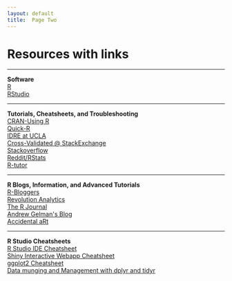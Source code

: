 ```yaml
---
layout: default
title:  Page Two
---
```


# Resources with links

****

**Software**  
[R](https://cran.r-project.org/)          
[RStudio](https://www.rstudio.com/)  

****

**Tutorials, Cheatsheets, and Troubleshooting**  
[CRAN-Using R](https://cran.r-project.org/doc/contrib/usingR.pdf)  
[Quick-R](http://www.statmethods.net/)  
[IDRE at UCLA](http://www.ats.ucla.edu/stat/r/)  
[Cross-Validated @ StackExchange](http://stats.stackexchange.com/)  
[Stackoverflow](http://stackoverflow.com/)   
[Reddit/RStats](https://www.reddit.com/r/rstats)  
[R-tutor](http://www.r-tutor.com/)


****

**R Blogs, Information, and Advanced Tutorials**  
[R-Bloggers](http://www.r-bloggers.com/)  
[Revolution Analytics](http://blog.revolutionanalytics.com/)  
[The R Journal](https://journal.r-project.org/)  
[Andrew Gelman's Blog](http://andrewgelman.com/)  
[Accidental aRt](http://accidental-art.tumblr.com/)

****

**R Studio Cheatsheets**  
[R Studio IDE Cheatsheet](http://www.rstudio.com/wp-content/uploads/2016/01/rstudio-IDE-cheatsheet.pdf)  
[Shiny Interactive Webapp Cheatsheet](http://www.rstudio.com/wp-content/uploads/2016/01/shiny-cheatsheet.pdf)  
[ggplot2 Cheatsheet](http://www.rstudio.com/wp-content/uploads/2015/12/ggplot2-cheatsheet-2.0.pdf)  
[Data munging and Management with dplyr and tidyr](http://www.rstudio.com/wp-content/uploads/2015/02/data-wrangling-cheatsheet.pdf) 

